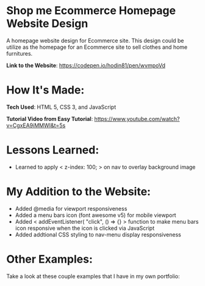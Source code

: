# Shop me Ecommerce Homepage Website Design

A homepage website design for Ecommerce site. This design could be utilize as the homepage for an Ecommerce site to sell clothes and home furnitures. 

**Link to the Website**: https://codepen.io/hodin81/pen/wvmpoVd

# How It's Made: 

**Tech Used**: HTML 5, CSS 3, and JavaScript

**Tutorial Video from Easy Tutorial**: https://www.youtube.com/watch?v=CgxEA9iMMWI&t=5s

# Lessons Learned:

- Learned to apply < z-index: 100; > on nav to overlay background image

# My Addition to the Website:

- Added @media for viewport responsiveness
- Added a menu bars icon (font awesome v5) for mobile viewport
- Added < addEventListener( "click", () => {} > function to make menu bars icon responsive when the icon is clicked via JavaScript
- Added addtional CSS styling to nav-menu display responsiveness

# Other Examples: 

Take a look at these couple examples that I have in my own portfolio:

